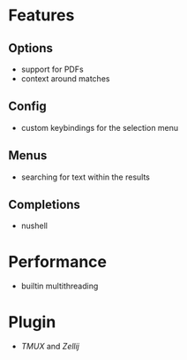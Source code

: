 # Features
## Options
- support for PDFs
- context around matches
## Config
- custom keybindings for the selection menu
## Menus
- searching for text within the results
## Completions
- nushell

# Performance
- builtin multithreading

# Plugin
- *TMUX* and *Zellij*
